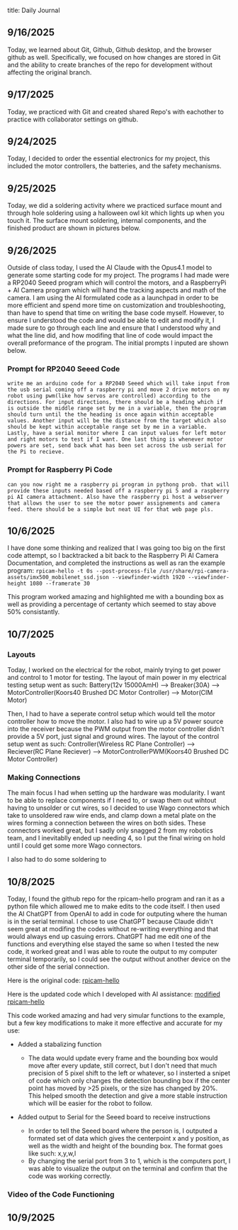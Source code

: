 title: Daily Journal

## 9/16/2025
Today, we learned about Git, Github, Github desktop, and the browser github as well. Specifically, we focused on how changes are stored in Git and the ability to create branches of the repo for development without affecting the original branch.

## 9/17/2025
Today, we practiced with Git and created shared Repo's with eachother to practice with collaborator settings on github.

## 9/24/2025
Today, I decided to order the essential electronics for my project, this included the motor controllers, the batteries, and the safety mechanisms.

## 9/25/2025
Today, we did a soldering activity where we practiced surface mount and through hole soldering using a halloween owl kit which lights up when you touch it. The surface mount soldering, internal components, and the finished product are shown in pictures below.

## 9/26/2025
Outside of class today, I used the AI Claude with the Opus4.1 model to generate some starting code for my project. The programs I had made were a RP2040 Seeed program which will control the motors, and a RaspberryPi + AI Camera program which will hand the tracking aspects and math of the camera. I am using the AI formulated code as a launchpad in order to be more efficient and spend more time on customization and troubleshooting, than have to spend that time on writing the base code myself. However, to ensure I understood the code and would be able to edit and modify it, I made sure to go through each line and ensure that I understood why and what the line did, and how modifing that line of code would impact the overall preformance of the program. The initial prompts I inputed are shown below.

### Prompt for RP2040 Seeed Code

```write me an arduino code for a RP2040 Seeed which will take input from the usb serial coming off a raspberry pi and move 2 drive motors on my robot using pwm(like how servos are controlled) according to the directions. For input directions, there should be a heading which if is outside the middle range set by me in a variable, then the program should turn until the the heading is once again within acceptable values. Another input will be the distance from the target which also should be kept within acceptable range set by me in a variable. Lastly, have a serial monitor where I can input values for left motor and right motors to test if I want. One last thing is whenever motor powers are set, send back what has been set across the usb serial for the Pi to recieve.```


### Prompt for Raspberry Pi Code

```can you now right me a raspberry pi program in pythong prob. that will provide these inputs needed based off a raspberry pi 5 and a raspberry pi AI camera attachment. Also have the raspberry pi host a webserver that allows the user to see the motor power assignements and camera feed. there should be a simple but neat UI for that web page pls.```

## 10/6/2025

I have done some thinking and realized that I was going too big on the first code attempt, so I backtracked a bit back to the Raspberry Pi AI Camera Documentation, and completed the instructions as well as ran the example program:
``` rpicam-hello -t 0s --post-process-file /usr/share/rpi-camera-assets/imx500_mobilenet_ssd.json --viewfinder-width 1920 --viewfinder-height 1080 --framerate 30 ```

This program worked amazing and highlighted me with a bounding box as well as providing a percentage of certanty which seemed to stay above 50% consistantly.

## 10/7/2025

### Layouts
Today, I worked on the electrical for the robot, mainly trying to get power and control to 1 motor for testing. The layout of main power in my electrical testing setup went as such: 
Battery(12v 15000AmH) --> Breaker(30A) --> MotorController(Koors40 Brushed DC Motor Controller) 
--> Motor(CIM Motor) 

Then, I had to have a seperate control setup which would tell the motor controller how to move the motor. I also had to wire up a 5V power source into the receiver because the PWM output from the motor controller didn't provide a 5V port, just signal and ground wires. The layout of the control setup went as such:
Controller(Wireless RC Plane Controller) --> Reciever(RC Plane Reciever) --> MotorControllerPWM(Koors40 Brushed DC Motor Controller)

### Making Connections

The main focus I had when setting up the hardware was modularity. I want to be able to replace components if I need to, or swap them out wihtout having to unsolder or cut wires, so I decided to use Wago connectors which take to unsoldered raw wire ends, and clamp down a metal plate on the wires forming a connection between the wires on both sides. These connectors worked great, but I sadly only snagged 2 from my robotics team, and I inevitablly ended up needing 4, so I put the final wiring on hold until I could get some more Wago connectors.

I also had to do some soldering to 

## 10/8/2025

Today, I found the github repo for the rpicam-hello program and ran it as a python file which allowed me to make edits to the code itself. I then used the AI ChatGPT from OpenAI to add in code for outputing where the human is in the serial terminal. I chose to use ChatGPT because Claude didn't seem great at modifing the codes without re-writing everything and that would always end up casuing errors. ChatGPT had me edit one of the functions and everything else stayed the same so when I tested the new code, it worked great and I was able to route the output to my computer terminal temporarily, so I could see the output without another device on the other side of the serial connection.

Here is the original code: [rpicam-hello](https://github.com/raspberrypi/picamera2/blob/main/examples/imx500/imx500_object_detection_demo_mp.py)

Here is the updated code which I developed with AI assistance: [modified rpicam-hello]()

This code worked amazing and had very simular functions to the example, but a few key modifications to make it more effective and accurate for my use:
- Added a stabalizing function
    - The data would update every frame and the bounding box would move after every update, still correct, but I don't need that much precision of 5 pixel shift to the left or whatever, so I insterted a snipet of code which only changes the detection bounding box if the center point has moved by >25 pixels, or the size has changed by 20%. This helped smooth the detection and give a more stable instruction which will be easier for the robot to follow.
    
- Added output to Serial for the Seeed board to receive instructions
    - In order to tell the Seeed board where the person is, I outputed a formated set of data which gives the centerpoint x and y position, as well as the width and height of the bounding box. The format goes like such: x,y,w,l
    - By changing the serial port from 3 to 1, which is the computers port, I was able to visualize the output on the terminal and confirm that the code was working correctly.

### Video of the Code Functioning



## 10/9/2025


